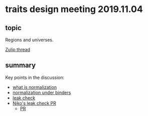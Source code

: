 # traits design meeting 2019.11.04

## topic

Regions and universes.

[Zulip thread](https://rust-lang.zulipchat.com/#narrow/stream/144729-wg-traits/topic/design.20meeting.202019.2E11.2E04/near/179863691)

## summary

Key points in the discussion:
* [what is normalization](https://rust-lang.zulipchat.com/#narrow/stream/144729-wg-traits/topic/design.20meeting.202019.2E11.2E04/near/179864314)
* [normalization under binders](https://rust-lang.zulipchat.com/#narrow/stream/144729-wg-traits/topic/design.20meeting.202019.2E11.2E04/near/179865279)
* [leak check](https://rust-lang.zulipchat.com/#narrow/stream/144729-wg-traits/topic/design.20meeting.202019.2E11.2E04/near/179867205)
* [Niko's leak check PR](https://rust-lang.zulipchat.com/#narrow/stream/144729-wg-traits/topic/design.20meeting.202019.2E11.2E04/near/179868825)
    * [PR](https://github.com/rust-lang/rust/pull/65232)
